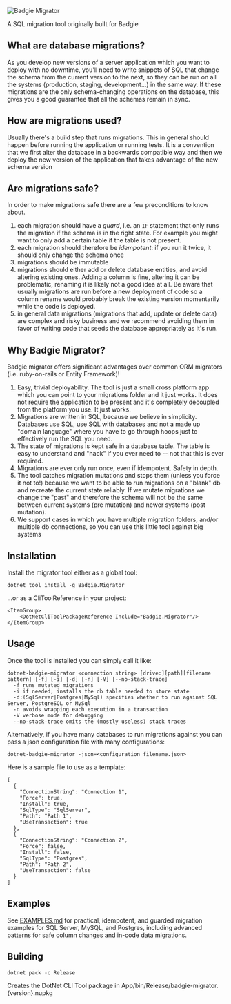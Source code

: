 ![Badgie Migrator](https://raw.githubusercontent.com/intelligenthack/badgie-migrator/master/4pMMXly.png)

A SQL migration tool originally built for Badgie

## What are database migrations?

As you develop new versions of a server application which you want to deploy with no downtime, you'll need to write snippets of SQL that change the schema from the current version to the next, so they can be run on all the systems (production, staging, development...) in the same way. If these migrations are the only schema-changing operations on the database, this gives you a good guarantee that all the schemas remain in sync.

## How are migrations used?

Usually there's a build step that runs migrations. This in general should happen before running the application or running tests. It is a convention that we first alter the database in a backwards compatible way and then we deploy the new version of the application that takes advantage of the new schema version

## Are migrations safe?

In order to make migrations safe there are a few preconditions to know about.

1. each migration should have a *guard*, i.e. an `IF` statement that only runs the migration if the schema is in the right state. For example you might want to only add a certain table if the table is not present.
2. each migration should therefore be *idempotent*: if you run it twice, it should only change the schema once
3. migrations should be immutable
4. migrations should either add or delete database entities, and avoid altering existing ones. Adding a column is fine, altering it can be problematic, renaming it is likely not a good idea at all. Be aware that usually migrations are run before a new deployment of code so a column rename would probably break the existing version momentarily while the code is deployed.
5. in general data migrations (migrations that add, update or delete data) are complex and risky business and we recommend avoiding them in favor of writing code that seeds the database appropriately as it's run.

## Why Badgie Migrator?

Badgie migrator offers significant advantages over common ORM migrators (i.e. ruby-on-rails or Entity Framework)!

1. Easy, trivial deployability. The tool is just a small cross platform app which you can point to your migrations folder and it just works. It does not require the application to be present and it's completely decoupled from the platform you use. It just works.
2. Migrations are written in SQL, because we believe in simplicity. Databases use SQL, use SQL with databases and not a made up "domain language" where you have to go through hoops just to effectively run the SQL you need.
3. The state of migrations is kept safe in a database table. The table is easy to understand and "hack" if you ever need to -- not that this is ever required.
4. Migrations are ever only run once, even if idempotent. Safety in depth.
5. The tool catches migration mutations and stops them (unless you force it not to!) because we want to be able to run migrations on a "blank" db and recreate the current state reliably. If we mutate migrations we change the "past" and therefore the schema will not be the same between current systems (pre mutation) and newer systems (post mutation).
6. We support cases in which you have multiple migration folders, and/or multiple db connections, so you can use this little tool against big systems


## Installation
Install the migrator tool either as a global tool:

```
dotnet tool install -g Badgie.Migrator
```

...or as a CliToolReference in your project:

```
<ItemGroup>
    <DotNetCliToolPackageReference Include="Badgie.Migrator"/>
</ItemGroup>
```

## Usage
Once the tool is installed you can simply call it like:

```
dotnet-badgie-migrator <connection string> [drive:][path][filename pattern] [-f] [-i] [-d] [-n] [-V] [--no-stack-trace]
  -f runs mutated migrations
  -i if needed, installs the db table needed to store state
  -d:(SqlServer|Postgres|MySql) specifies whether to run against SQL Server, PostgreSQL or MySql
  -n avoids wrapping each execution in a transaction 
  -V verbose mode for debugging
  --no-stack-trace omits the (mostly useless) stack traces
```

Alternatively, if you have many databases to run migrations against you can pass a json configuration file with many configurations:

```
dotnet-badgie-migrator -json=<configuration filename.json>
```

Here is a sample file to use as a template:

```
[
  {
    "ConnectionString": "Connection 1",
    "Force": true,
    "Install": true,
    "SqlType": "SqlServer",
    "Path": "Path 1",
    "UseTransaction": true
  },                      
  {
    "ConnectionString": "Connection 2",
    "Force": false,
    "Install": false,
    "SqlType": "Postgres",
    "Path": "Path 2",
    "UseTransaction": false
  }
]
```

## Examples

See [EXAMPLES.md](./EXAMPLES.md) for practical, idempotent, and guarded migration examples for SQL Server, MySQL, and Postgres, including advanced patterns for safe column changes and in-code data migrations.

## Building

```
dotnet pack -c Release
```

Creates the DotNet CLI Tool package in App/bin/Release/badgie-migrator.{version}.nupkg
